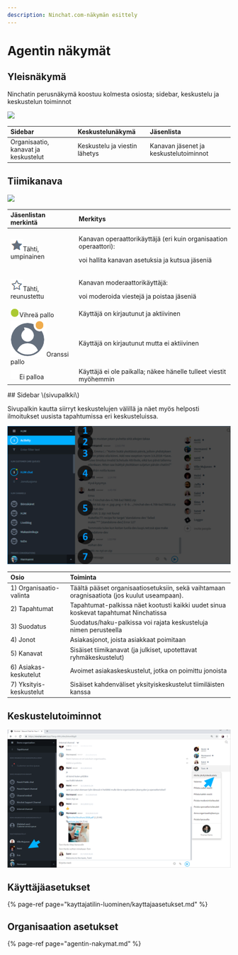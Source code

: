 ```yaml
---
description: Ninchat.com-näkymän esittely
---
```


# Agentin näkymät

## Yleisnäkymä

Ninchatin perusnäkymä koostuu kolmesta osiosta; sidebar, keskustelu ja keskustelun toiminnot

![](https://lh4.googleusercontent.com/vF6Ck5-WasKyMg03jHp1T9-QcfBnb9b4BqueuGcYwzpVG2N5pRN2akPJDBwHDN8QRVAnidbXVJtmtSbTANMrUyEm8d2FL12C8Fwx0x65bQ3NbBAGm8JVprJtYlgrGYxFbrnUz85RhU8)

| Sidebar | Keskustelunäkymä | Jäsenlista |
| :--- | :--- | :--- |
| Organisaatio, kanavat ja keskustelut | Keskustelu ja viestin lähetys | Kanavan jäsenet ja keskustelutoiminnot |

## Tiimikanava

![](https://lh4.googleusercontent.com/vF6Ck5-WasKyMg03jHp1T9-QcfBnb9b4BqueuGcYwzpVG2N5pRN2akPJDBwHDN8QRVAnidbXVJtmtSbTANMrUyEm8d2FL12C8Fwx0x65bQ3NbBAGm8JVprJtYlgrGYxFbrnUz85RhU8)

<table>
  <thead>
    <tr>
      <th style="text-align:left">Jäsenlistan merkintä</th>
      <th style="text-align:left">Merkitys</th>
    </tr>
  </thead>
  <tbody>
    <tr>
      <td style="text-align:left">
        <img src=".gitbook/assets/operator.png" alt/>Tähti, umpinainen</td>
      <td style="text-align:left">
        <p>Kanavan operaattorikäyttäjä (eri kuin organisaation operaattori):</p>
        <p>voi hallita kanavan asetuksia ja kutsua jäseniä</p>
      </td>
    </tr>
    <tr>
      <td style="text-align:left">
        <img src=".gitbook/assets/moderator.png" alt/>Tähti, reunustettu</td>
      <td style="text-align:left">
        <p>Kanavan moderaattorikäyttäjä:</p>
        <p>voi moderoida viestejä ja poistaa jäseniä</p>
      </td>
    </tr>
    <tr>
      <td style="text-align:left">
        <img src=".gitbook/assets/online-ball.png" alt/>Vihreä pallo</td>
      <td style="text-align:left">Käyttäjä on kirjautunut ja aktiivinen</td>
    </tr>
    <tr>
      <td style="text-align:left">
        <img src=".gitbook/assets/idle.png" alt/>Oranssi pallo</td>
      <td style="text-align:left">Käyttäjä on kirjautunut mutta ei aktiivinen</td>
    </tr>
    <tr>
      <td style="text-align:left">
        <img src=".gitbook/assets/offline-ball.png" alt/>Ei palloa</td>
      <td style="text-align:left">Käyttäjä ei ole paikalla; näkee hänelle tulleet viestit myöhemmin</td>
    </tr>
  </tbody>
</table>## Sidebar \(sivupalkki\)

Sivupalkin kautta siirryt keskustelujen välillä ja näet myös helposti ilmoitukset uusista tapahtumissa eri keskusteluissa.

![](.gitbook/assets/sidebar.png)

| Osio | Toiminta |
| :--- | :--- |
| 1\) Organisaatio-valinta | Täältä pääset organisaatiosetuksiin, sekä vaihtamaan oragnisaatiota \(jos kuulut useampaan\). |
| 2\) Tapahtumat | Tapahtumat-palkissa näet kootusti kaikki uudet sinua koskevat tapahtumat Ninchatissa |
| 3\) Suodatus | Suodatus/haku-palkissa voi rajata keskusteluja nimen perusteella |
| 4\) Jonot | Asiakasjonot, joista asiakkaat poimitaan |
| 5\) Kanavat | Sisäiset tiimikanavat \(ja julkiset, upotettavat ryhmäkeskustelut\) |
| 6\) Asiakas-keskutelut | Avoimet asiakaskeskustelut, jotka on poimittu jonoista |
| 7\) Yksityis-keskustelut | Sisäiset kahdenväliset yksityiskeskustelut tiimiläisten kanssa |

## Keskustelutoiminnot

![Yksityiskeskustelun aloittaminen](.gitbook/assets/team-start-private%20%281%29.png)

## Käyttäjäasetukset

{% page-ref page="kayttajatilin-luominen/kayttajaasetukset.md" %}

## Organisaation asetukset

{% page-ref page="agentin-nakymat.md" %}



